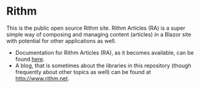 # Rithm
This is the public open source Rithm site.  Rithm Articles (RA) is a super simple way of composing and managing content (articles) in a Blazor site with potential for other applications as well.

* Documentation for Rithm Articles (RA), as it becomes available, can be found [here](https://blackjacketmack.github.io/Rithm/).
* A blog, that is sometimes about the libraries in this repository (though frequently about other topics as well) can be found at http://www.rithm.net.
